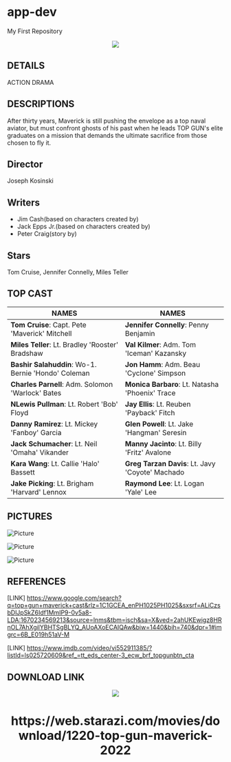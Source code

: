 # app-dev
My First Repository

<p align="Center">
  <img src="https://encrypted-tbn0.gstatic.com/images?q=tbn:ANd9GcRLFG5debXKPtvV9D_5ADpNSB6Z4otzBEXzp6Nmc6jGBbSlb9G8IgZ-Aw1m2c_J_DIuz30&usqp=CAU">
  <br/>
  <h2 allign="Center>2022 PG-13 2h 10m </h2>
</p>
              
## DETAILS
ACTION 
DRAMA

## DESCRIPTIONS
After thirty years, Maverick is still pushing the envelope as a top naval aviator, but must confront ghosts of his past when he leads TOP GUN's elite graduates on a mission that demands the ultimate sacrifice from those chosen to fly it.

## Director
Joseph Kosinski
## Writers
- Jim Cash(based on characters created by)
- Jack Epps Jr.(based on characters created by)
- Peter Craig(story by)
## Stars
Tom Cruise, Jennifer Connelly, Miles Teller

## TOP CAST
| NAMES  | NAMES |
|-----------------------------------------------------------------------------------------------------------------------------------------------------------------------------------------------------------------------------------------------------------------------------------|----------------------------------------------------------------------------------------------------------------|
| <b>Tom Cruise</b>: Capt. Pete 'Maverick' Mitchell | <b>Jennifer Connelly</b>: Penny Benjamin |
| <b>Miles Teller</b>: Lt. Bradley 'Rooster' Bradshaw | <b>Val Kilmer</b>: Adm. Tom 'Iceman' Kazansky |
| <b>Bashir Salahuddin</b>: Wo-1. Bernie 'Hondo' Coleman | <b>Jon Hamm</b>: Adm. Beau 'Cyclone' Simpson |
| <b>Charles Parnell</b>: Adm. Solomon 'Warlock' Bates| <b>Monica Barbaro</b>: Lt. Natasha 'Phoenix' Trace |
| <b>NLewis Pullman</b>: Lt. Robert 'Bob' Floyd| <b>Jay Ellis</b>: Lt. Reuben 'Payback' Fitch |
| <b>Danny Ramirez</b>: Lt. Mickey 'Fanboy' Garcia | <b>Glen Powell</b>: Lt. Jake 'Hangman' Seresin |
| <b>Jack Schumacher</b>: Lt. Neil 'Omaha' Vikander| <b>Manny Jacinto</b>: Lt. Billy 'Fritz' Avalone |
| <b>Kara Wang</b>: Lt. Callie 'Halo' Bassett| <b>Greg Tarzan Davis</b>: Lt. Javy 'Coyote' Machado |
| <b>Jake Picking</b>: Lt. Brigham 'Harvard' Lennox | <b>Raymond Lee</b>: Lt. Logan 'Yale' Lee |

## PICTURES
![Picture](http://www.magtheweekly.com/assets/uploads/updates/2022-06-01/15484_3839469_updates.jpg)

![Picture](https://pbs.twimg.com/media/DlYPZm7XoAAXN0B.jpg)

![Picture](https://cdn.justjared.com/wp-content/uploads/2022/05/topgun-royal/tom-cruise-jennifer-connelly-top-gun-maverick-premiere-03.jpg)

## REFERENCES
[LINK] https://www.google.com/search?q=top+gun+maverick+cast&rlz=1C1GCEA_enPH1025PH1025&sxsrf=ALiCzsbDlJpSkZ6Idf1MmIP9-0v5a8-LDA:1670234569213&source=lnms&tbm=isch&sa=X&ved=2ahUKEwigz8HRnOL7AhXgilYBHTSgBLYQ_AUoAXoECAIQAw&biw=1440&bih=740&dpr=1#imgrc=6B_E019h51aV-M

[LINK] https://www.imdb.com/video/vi552911385/?listId=ls025720609&ref_=tt_eds_center-3_ecw_brf_topgunbtn_cta

## DOWNLOAD LINK
 <p align="Center">
   <img src="https://www.starazi.com/wp-content/uploads/2020/01/starazi-logo-1.png">
  <br/>
  <h1 align="Center">https://web.starazi.com/movies/download/1220-top-gun-maverick-2022</h1>
</p>
